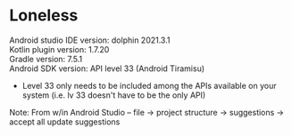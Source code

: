 # Loneless
Android studio IDE version: dolphin 2021.3.1  
Kotlin plugin version: 1.7.20  
Gradle version: 7.5.1  
Android SDK version: API level 33 (Android Tiramisu)  
- Level 33 only needs to be included among the APIs available on your system (i.e. lv 33 doesn't have to be the only API) 
  
Note: From w/in Android Studio – file -> project structure -> suggestions -> accept all update suggestions
